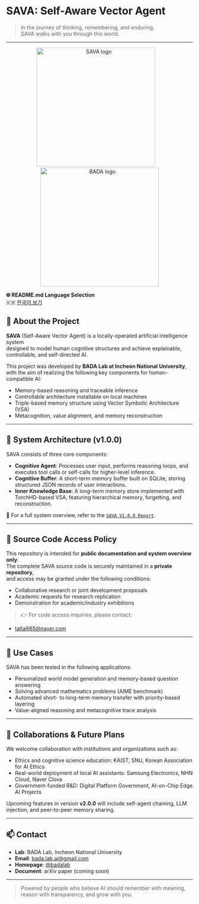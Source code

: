 # SAVA: Self-Aware Vector Agent

> In the journey of thinking, remembering, and enduring,  
> SAVA walks with you through this world.

---
<p align="center">
  <img width="320" alt="SAVA logo" src="https://github.com/user-attachments/assets/101d6e2e-0463-458a-9fb0-d1450648c6eb" />
  &nbsp;&nbsp;&nbsp;&nbsp;
  <img width="320" alt="BADA logo" src="https://github.com/user-attachments/assets/2c367724-a22f-47b3-aa9b-1b0389da14a0" />
</p>
<p><strong>🌐 README.md Language Selection</strong><br>
🇰🇷 <a href="README.ko.md">한국어 보기</a></p>

## 🧠 About the Project

**SAVA** (Self-Aware Vector Agent) is a locally-operated artificial intelligence system  
designed to model human cognitive structures and achieve explainable, controllable, and self-directed AI.

This project was developed by **BADA Lab at Incheon National University**,  
with the aim of realizing the following key components for human-compatible AI:

- Memory-based reasoning and traceable inference
- Controllable architecture installable on local machines
- Triple-based memory structure using Vector Symbolic Architecture (VSA)
- Metacognition, value alignment, and memory reconstruction

---

## 🧩 System Architecture (v1.0.0)

SAVA consists of three core components:

- **Cognitive Agent**: Processes user input, performs reasoning loops, and executes tool calls or self-calls for higher-level inference.  
- **Cognitive Buffer**: A short-term memory buffer built on SQLite, storing structured JSON records of user interactions.  
- **Inner Knowledge Base**: A long-term memory store implemented with TorchHD-based VSA, featuring hierarchical memory, forgetting, and reconstruction.

📘 For a full system overview, refer to the [`SAVA V1.0.0 Report`](./SAVA%20V1.0.0%20(20250718).pdf).

---

## 🔐 Source Code Access Policy

This repository is intended for **public documentation and system overview only**.  
The complete SAVA source code is securely maintained in a **private repository**,  
and access may be granted under the following conditions:

- Collaborative research or joint development proposals
- Academic requests for research replication
- Demonstration for academic/industry exhibitions

> 👉 For code access inquiries, please contact:
- taltalll65@naver.com

---

## 🧭 Use Cases

SAVA has been tested in the following applications:

- Personalized world model generation and memory-based question answering
- Solving advanced mathematics problems (AIME benchmark)  
- Automated short- to long-term memory transfer with priority-based layering  
- Value-aligned reasoning and metacognitive trace analysis

---

## 🤝 Collaborations & Future Plans

We welcome collaboration with institutions and organizations such as:

- Ethics and cognitive science education: KAIST, SNU, Korean Association for AI Ethics  
- Real-world deployment of local AI assistants: Samsung Electronics, NHN Cloud, Naver Clova  
- Government-funded R&D: Digital Platform Government, AI-on-Chip Edge AI Projects

Upcoming features in version **v2.0.0** will include self-agent chaining, LLM injection, and peer-to-peer memory sharing.

---

## 📫 Contact

- **Lab**: BADA Lab, Incheon National University  
- **Email**: bada.lab.ai@gmail.com  
- **Homepage**: [@badalab](https://sites.google.com/view/badalab/home)  
- **Document**: arXiv paper (coming soon)

---

> Powered by people who believe AI should remember with meaning, reason with transparency, and grow with you.
